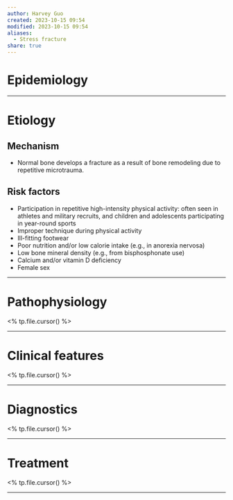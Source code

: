 ```yaml
---
author: Harvey Guo
created: 2023-10-15 09:54
modified: 2023-10-15 09:54
aliases:
  - Stress fracture
share: true
---
```

# Epidemiology


---
# Etiology
## Mechanism
- Normal bone develops a fracture as a result of bone remodeling due to repetitive microtrauma. 
## Risk factors
- Participation in repetitive high-intensity physical activity: often seen in athletes and military recruits, and children and adolescents participating in year-round sports
- Improper technique during physical activity
- Ill-fitting footwear
- Poor nutrition and/or low calorie intake (e.g., in anorexia nervosa)
- Low bone mineral density (e.g., from bisphosphonate use)
- Calcium and/or vitamin D deficiency
- Female sex

---
# Pathophysiology
<% tp.file.cursor() %>

---
# Clinical features
<% tp.file.cursor() %>

---
# Diagnostics
<% tp.file.cursor() %>

---
# Treatment
<% tp.file.cursor() %>

---
